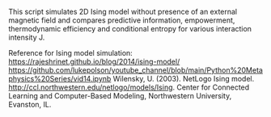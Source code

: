 This script simulates 2D Ising model without presence of an external magnetic field and compares predictive information, empowerment, thermodynamic efficiency and conditional entropy for various interaction intensity J.

Reference for Ising model simulation:
https://rajeshrinet.github.io/blog/2014/ising-model/
https://github.com/lukepolson/youtube_channel/blob/main/Python%20Metaphysics%20Series/vid14.ipynb
Wilensky, U. (2003). NetLogo Ising model. http://ccl.northwestern.edu/netlogo/models/Ising. Center for Connected Learning and Computer-Based Modeling, Northwestern University, Evanston, IL.

